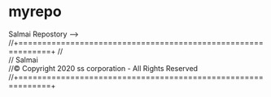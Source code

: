 # myrepo  

Salmai Repostory -->
//+=============================================================+
//                            
//       Salmai                                                       
//© Copyright 2020 ss corporation - All Rights Reserved             
//+=============================================================+